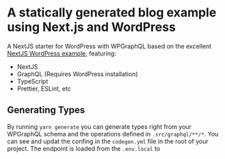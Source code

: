 # A statically generated blog example using Next.js and WordPress

A NextJS starter for WordPress with WPGraphQL based on the excellent [NextJS WordPress example](https://github.com/vercel/next.js/tree/canary/examples/cms-wordpress), featuring: 

- NextJS
- GraphQL (Requires WordPress installation)
- TypeScript
- Prettier, ESLint, etc

## Generating Types

By running `yarn generate` you can generate types right from your WPGraphQL schema and the operations defined in `.src/graphql/**/*`. You can see and updat the confing in the `codegen.yml` file in the root of your project. The endpoint is loaded from the `.env.local` to
